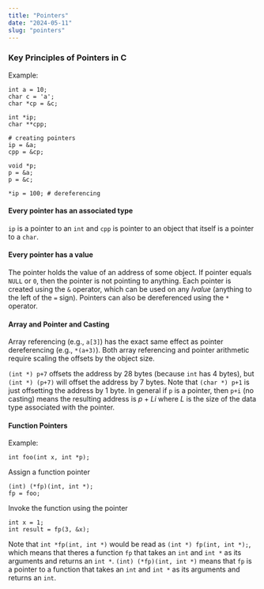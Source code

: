 ```yaml
---
title: "Pointers"
date: "2024-05-11"
slug: "pointers"
---
```


### Key Principles of Pointers in C

Example:
```
int a = 10;
char c = 'a';
char *cp = &c;

int *ip;
char **cpp;

# creating pointers
ip = &a;
cpp = &cp;

void *p;
p = &a;
p = &c;

*ip = 100; # dereferencing
```

#### Every pointer has an associated type

`ip` is a pointer to an `int` and `cpp` is pointer to an object that itself is a pointer to a `char`.

#### Every pointer has a value

The pointer holds the value of an address of some object. If pointer equals `NULL` or `0`, then the pointer is not pointing to anything. Each pointer is created using the `&` operator, which can be used on any *lvalue* (anything to the left of the `=` sign). Pointers can also be dereferenced using the `*` operator.

#### Array and Pointer and Casting

Array referencing (e.g., `a[3]`) has the exact same effect as pointer dereferencing (e.g., `*(a+3)`). Both array referencing and pointer arithmetic require scaling the offsets by the object size.

`(int *) p+7` offsets the address by 28 bytes (because `int` has 4 bytes), but `(int *) (p+7)` will offset the address by 7 bytes. Note that `(char *) p+1` is just offsetting the address by 1 byte. In general if `p` is a pointer, then `p+i` (no casting) means the resulting address is $p+Li$ where $L$ is the size of the data type associated with the pointer.

#### Function Pointers

Example:

```
int foo(int x, int *p);
```

Assign a function pointer
```
(int) (*fp)(int, int *);
fp = foo;
```

Invoke the function using the pointer
```
int x = 1;
int result = fp(3, &x);
```

Note that `int *fp(int, int *)` would be read as `(int *) fp(int, int *);`, which means that theres a function `fp` that takes an `int` and `int *` as its arguments and returns an `int *`. `(int) (*fp)(int, int *)` means that `fp` is a pointer to a function that takes an `int` and `int *` as its arguments and returns an `int`.